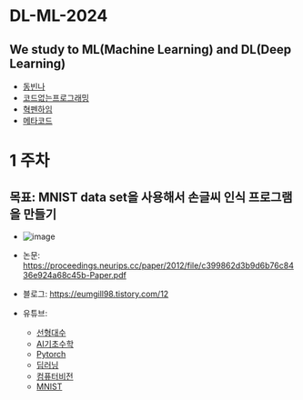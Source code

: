 # DL-ML-2024

## We study to ML(Machine Learning) and DL(Deep Learning)
- [동빈나](https://www.youtube.com/@dongbinna)
- [코드없는프로그래밍](https://www.youtube.com/@user-pw9fm4gc7e)
- [혁펜하임](https://www.youtube.com/@hyukppen)
- [메타코드](https://www.youtube.com/@mcodeM)

# 1 주차
## 목표: MNIST data set을 사용해서 손글씨 인식 프로그램을 만들기
- ![image](https://github.com/user-attachments/assets/69a40a16-cf26-4cef-a516-01cc45c41f70)

- 논문: https://proceedings.neurips.cc/paper/2012/file/c399862d3b9d6b76c8436e924a68c45b-Paper.pdf
- 블로그: https://eumgill98.tistory.com/12
- 유튜브:
  - [선형대수](https://www.youtube.com/watch?v=k_yto_vDRF0&t=1633s)
  - [AI기초수학](https://www.youtube.com/watch?v=Pm3BBaVRcJA)
  - [Pytorch](https://www.youtube.com/watch?v=_3JAG9vORfo)
  - [딥러닝](https://www.youtube.com/watch?v=WKnUYTxaPn4&list=PLDV-cCQnUlIZnEHuRFc1OZfcYjbgi4QnD)
  - [컴퓨터비전](https://www.youtube.com/watch?v=6MWlrSNXYi8&list=PLDV-cCQnUlIaIFHQwuXRRSL833cRAS76M)
  - [MNIST](https://www.youtube.com/watch?v=RjpkS-5rW4s&t=565s)
